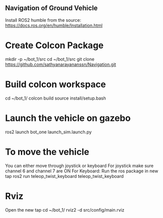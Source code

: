 ## Navigation of Ground Vehicle  
Install ROS2 humble from the source: https://docs.ros.org/en/humble/Installation.html
# Create Colcon Package
mkdir -p ~/bot_1/src
cd ~/bot_1/src
git clone https://github.com/sathyanarayananssn/Navigation.git
# Build colcon workspace
cd ~/bot_1/
colcon build
source install/setup.bash
# Launch the vehicle on gazebo
ros2 launch bot_one launch_sim.launch.py
# To move the vehicle
You can either move through joystick or keyboard
For joystick make sure channel 6 and channel 7 are ON
For Keyboard: Run the ros package in new tap
ros2 run teleop_twist_keyboard teleop_twist_keyboard
# Rviz 
Open the new tap
cd ~/bot_1/
rviz2 -d src/config/main.rviz


